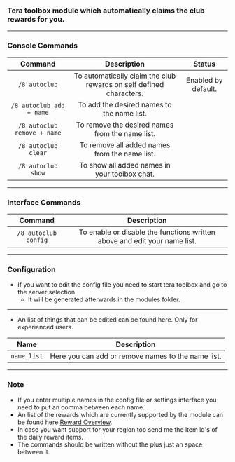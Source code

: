 ### Tera toolbox module which automatically claims the club rewards for you.

---

### Console Commands
| Command | Description | Status |
| :---: | :---: | :---: |
| `/8 autoclub` | To automatically claim the club rewards on self defined characters. | Enabled by default. |
| `/8 autoclub add + name` | To add the desired names to the name list. |  |
| `/8 autoclub remove + name` | To remove the desired names from the name list. |  |
| `/8 autoclub clear` | To remove all added names from the name list. |  |
| `/8 autoclub show` | To show all added names in your toolbox chat. |  |

---

### Interface Commands
| Command | Description |
| :---: | :---: |
| `/8 autoclub config` | To enable or disable the functions written above and edit your name list. |

---

### Configuration
- If you want to edit the config file you need to start tera toolbox and go to the server selection.
    - It will be generated afterwards in the modules folder.

---

- An list of things that can be edited can be found here. Only for experienced users.

| Name | Description |
| :---: | :---: |
| `name_list` | Here you can add or remove names to the name list. |

---

### Note
- If you enter multiple names in the config file or settings interface you need to put an comma between each name.
- An list of the rewards which are currently supported by the module can be found here [Reward Overview](https://github.com/Tera-Shiraneko/auto-club-rewards/tree/master/Additional-Data).
- In case you want support for your region too send me the item id's of the daily reward items.
- The commands should be written without the plus just an space between it.